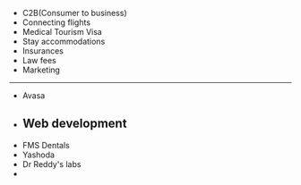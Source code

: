 

- C2B(Consumer to business)
- Connecting flights
- Medical Tourism Visa
- Stay accommodations
- Insurances
- Law fees
- Marketing


_____

- Avasa
- Web development
	- 
- FMS Dentals
- Yashoda
- Dr Reddy's labs
- 